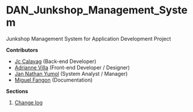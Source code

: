 # DAN_Junkshop_Management_System
Junkshop Management System for Application Development Project

[Jc Calayag github link]: https://github.com/Jccqt
[Adrianne Villa github link]: https://github.com/AdrianneVilla
[Nathan Yumol github link]: https://github.com/JanNathanYum
[Miguel Fangon github link]: https://github.com/fangon-m
[Change log link]: https://github.com/Jccqt/DAN_Junkshop_Management_System/blob/main/Change%20log.md

**Contributors**
- [Jc Calayag][Jc Calayag github link] (Back-end Developer)
- [Adrianne Villa][Adrianne Villa github link] (Front-end Developer / Designer)
- [Jan Nathan Yumol][Nathan Yumol github link] (System Analyst / Manager)
- [Miguel Fangon][Miguel Fangon github link] (Documentation)

**Sections**
1. [Change log][Change log link]
